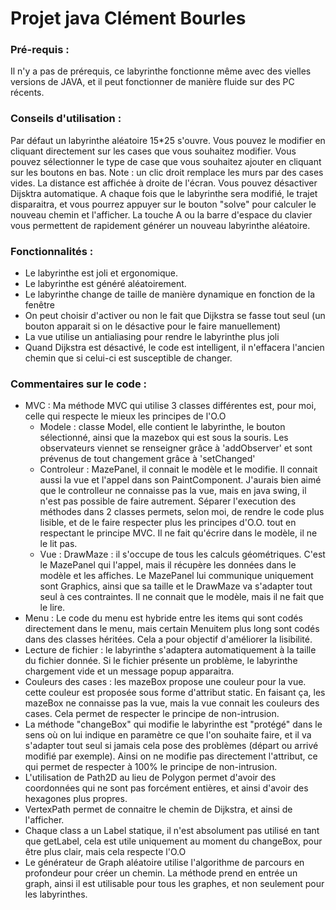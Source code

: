 # Projet java Clément Bourles

### Pré-requis : 
Il n'y a pas de prérequis, ce labyrinthe fonctionne même avec des vielles versions de JAVA, et il peut fonctionner de manière fluide sur des PC récents.

### Conseils d'utilisation : 
Par défaut un labyrinthe aléatoire 15*25 s'ouvre. Vous pouvez le modifier en cliquant directement sur les cases que vous souhaitez modifier.
Vous pouvez sélectionner le type de case que vous souhaitez ajouter en cliquant sur les boutons en bas. Note : un clic droit remplace les murs par des cases vides.
La distance est affichée à droite de l'écran.
Vous pouvez désactiver Dijsktra automatique. A chaque fois que le labyrinthe sera modifié, le trajet disparaitra, et vous pourrez appuyer sur le bouton "solve" pour calculer le nouveau chemin et l'afficher.
La touche A ou la barre d'espace du clavier vous permettent de rapidement générer un nouveau labyrinthe aléatoire.

### Fonctionnalités :
* Le labyrinthe est joli et ergonomique.
* Le labyrinthe est généré aléatoirement. 
* Le labyrinthe change de taille de manière dynamique en fonction de la fenêtre
* On peut choisir d'activer ou non le fait que Dijkstra se fasse tout seul (un bouton apparait si on le désactive pour le faire manuellement)
* La vue utilise un antialiasing pour rendre le labyrinthe plus joli
* Quand Dijkstra est désactivé, le code est intelligent, il n'effacera l'ancien chemin que si celui-ci est susceptible de changer.


### Commentaires sur le code :

* MVC : Ma méthode MVC qui utilise 3 classes différentes est, pour moi, celle qui respecte le mieux les principes de l'O.O
    * Modele : classe Model, elle contient le labyrinthe, le bouton sélectionné, ainsi que la mazebox qui est sous la souris. Les observateurs viennet se renseigner grâce à 'addObserver' et sont prévenus de tout changement grâce à 'setChanged'
    * Controleur : MazePanel, il connait le modèle et le modifie. Il connait aussi la vue et l'appel dans son PaintComponent. J'aurais bien aimé que le controlleur ne connaisse pas la vue, mais en java swing, il n'est pas possible de faire autrement. Séparer l'execution des méthodes dans 2 classes permets, selon moi, de rendre le code plus lisible, et de le faire respecter plus les principes d'O.O. tout en respectant le principe MVC. Il ne fait qu'écrire dans le modèle, il ne le lit pas.
    * Vue : DrawMaze : il s'occupe de tous les calculs géométriques. C'est le MazePanel qui l'appel, mais il récupère les données dans le modèle et les affiches. Le MazePanel lui communique uniquement sont Graphics, ainsi que sa taille et le DrawMaze va s'adapter tout seul à ces contraintes. Il ne connait que le modèle, mais il ne fait que le lire.
* Menu : Le code du menu est hybride entre les items qui sont codés directement dans le menu, mais certain Menuitem plus long sont codés dans des classes héritées. Cela a pour objectif d'améliorer la lisibilité.
* Lecture de fichier : le labyrinthe s'adaptera automatiquement à la taille du fichier donnée. Si le fichier présente un problème, le labyrinthe chargement vide et un message popup apparaitra.
* Couleurs des cases : les mazeBox propose une couleur pour la vue. cette couleur est proposée sous forme d'attribut static. En faisant ça, les mazeBox ne connaisse pas la vue, mais la vue connait les couleurs des cases. Cela permet de respecter le principe de non-intrusion.
* La méthode "changeBox" qui modifie le labyrinthe est "protégé" dans le sens où on lui indique en paramètre ce que l'on souhaite faire, et il va s'adapter tout seul si jamais cela pose des problèmes (départ ou arrivé modifié par exemple). Ainsi on ne modifie pas directement l'attribut, ce qui permet de respecter à 100% le principe de non-intrusion.
* L'utilisation de Path2D au lieu de Polygon permet d'avoir des coordonnées qui ne sont pas forcément entières, et ainsi d'avoir des hexagones plus propres.
* VertexPath permet de connaitre le chemin de Dijkstra, et ainsi de l'afficher.
* Chaque class a un Label statique, il n'est absolument pas utilisé en tant que getLabel, cela est utile uniquement au moment du changeBox, pour être plus clair, mais cela respecte l'O.O
* Le générateur de Graph aléatoire utilise l'algorithme de parcours en profondeur pour créer un chemin. La méthode prend en entrée un graph, ainsi il est utilisable pour tous les graphes, et non seulement pour les labyrinthes.